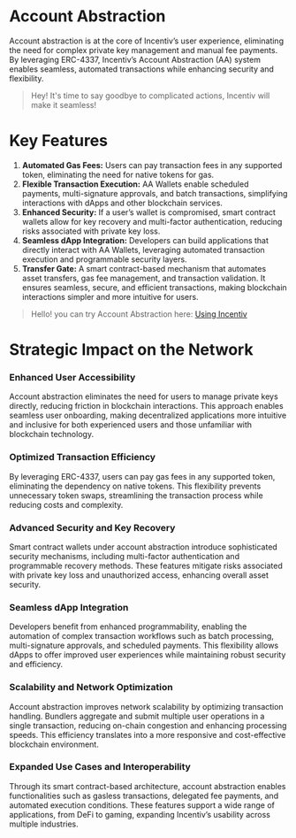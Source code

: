 

# Account Abstraction

Account abstraction is at the core of Incentiv’s user experience, eliminating the need for complex private key management and manual fee payments. By leveraging ERC-4337, Incentiv’s Account Abstraction (AA) system enables seamless, automated transactions while enhancing security and flexibility.

> <Warning> Hey! It's time to say goodbye to complicated actions, Incentiv will make it seamless! </Warning>

# Key Features

1. **Automated Gas Fees:** Users can pay transaction fees in any supported token, eliminating the need for native tokens for gas.
2. **Flexible Transaction Execution:** AA Wallets enable scheduled payments, multi-signature approvals, and batch transactions, simplifying interactions with dApps and other blockchain services.
3. **Enhanced Security:** If a user’s wallet is compromised, smart contract wallets allow for key recovery and multi-factor authentication, reducing risks associated with private key loss.
4. **Seamless dApp Integration:** Developers can build applications that directly interact with AA Wallets, leveraging automated transaction execution and programmable security layers.
5. **Transfer Gate:** A smart contract-based mechanism that automates asset transfers, gas fee management, and transaction validation. It ensures seamless, secure, and efficient transactions, making blockchain interactions simpler and more intuitive for users.

> <Note> Hello! you can try Account Abstraction here: [Using Incentiv](https://slite.com/api/public/notes/79D6QYMd7Ia2Gs/redirect)</Note>

# Strategic Impact on the Network

### Enhanced User Accessibility

Account abstraction eliminates the need for users to manage private keys directly, reducing friction in blockchain interactions. This approach enables seamless user onboarding, making decentralized applications more intuitive and inclusive for both experienced users and those unfamiliar with blockchain technology.

### Optimized Transaction Efficiency

By leveraging ERC-4337, users can pay gas fees in any supported token, eliminating the dependency on native tokens. This flexibility prevents unnecessary token swaps, streamlining the transaction process while reducing costs and complexity.

### Advanced Security and Key Recovery

Smart contract wallets under account abstraction introduce sophisticated security mechanisms, including multi-factor authentication and programmable recovery methods. These features mitigate risks associated with private key loss and unauthorized access, enhancing overall asset security.

### Seamless dApp Integration

Developers benefit from enhanced programmability, enabling the automation of complex transaction workflows such as batch processing, multi-signature approvals, and scheduled payments. This flexibility allows dApps to offer improved user experiences while maintaining robust security and efficiency.

### Scalability and Network Optimization

Account abstraction improves network scalability by optimizing transaction handling. Bundlers aggregate and submit multiple user operations in a single transaction, reducing on-chain congestion and enhancing processing speeds. This efficiency translates into a more responsive and cost-effective blockchain environment.

### Expanded Use Cases and Interoperability

Through its smart contract-based architecture, account abstraction enables functionalities such as gasless transactions, delegated fee payments, and automated execution conditions. These features support a wide range of applications, from DeFi to gaming, expanding Incentiv’s usability across multiple industries.

          